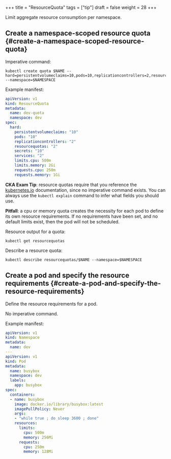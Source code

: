 +++
title = "ResourceQuota"
tags = ["tip"]
draft = false
weight = 28
+++

Limit aggregate resource consumption per namespace.


## Create a namespace-scoped resource quota {#create-a-namespace-scoped-resource-quota}

Imperative command:

```shell
kubectl create quota $NAME --hard=persistentvolumeclaims=10,pods=10,replicationcontrollers=2,resourcequotas=2,secrets=10,services=2,limits.cpu=500m,limits.memory=2048Mi,requests.cpu=250m,requests.memory=1024Mi --namespace=$NAMESPACE
```

Example manifest:

```yaml { linenos=inline }
apiVersion: v1
kind: ResourceQuota
metadata:
  name: dev-quota
  namespace: dev
spec:
  hard:
    persistentvolumeclaims: "10"
    pods: "10"
    replicationcontrollers: "2"
    resourcequotas: "2"
    secrets: "10"
    services: "2"
    limits.cpu: 500m
    limits.memory: 2Gi
    requests.cpu: 250m
    requests.memory: 1Gi
```

**CKA Exam Tip**: resource quotas require that you reference the [kubernetes.io](https://kubernetes.io/docs/concepts/scheduling-eviction/taint-and-toleration/) documentation, since no imperative command exists. You can always use the `kubectl explain` command to infer what fields you should use.

**Pitfall**: a cpu or memory quota creates the necessity for each pod to define its own resource requirements. If no requirements have been set, and no default limits exist, then the pod will not be scheduled.

Resource output for a quota:

```shell
kubectl get resourcequotas
```

Describe a resource quota:

```shell
kubectl describe resourcequotas/$NAME --namespace=$NAMESPACE
```


## Create a pod and specify the resource requirements {#create-a-pod-and-specify-the-resource-requirements}

Define the resource requirements for a pod.

No imperative command.

Example manifest:

```yaml { linenos=inline, hl_lines=["20-26"] }
apiVersion: v1
kind: Namespace
metadata:
  name: dev
---
apiVersion: v1
kind: Pod
metadata:
  name: busybox
  namespace: dev
  labels:
    app: busybox
spec:
  containers:
  - name: busybox
    image: docker.io/library/busybox:latest
    imagePullPolicy: Never
    args:
    - "while true ; do sleep 3600 ; done"
    resources:
      limits:
        cpu: 500m
        memory: 256Mi
      requests:
        cpu: 250m
        memory: 128Mi
```
